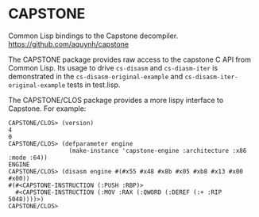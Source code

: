 CAPSTONE
========

Common Lisp bindings to the Capstone decompiler.
https://github.com/aquynh/capstone

The CAPSTONE package provides raw access to the capstone C API from
Common Lisp.  Its usage to drive `cs-disasm` and `cs-diasm-iter` is
demonstrated in the `cs-disasm-original-example` and
`cs-disasm-iter-original-example` tests in test.lisp.

The CAPSTONE/CLOS package provides a more lispy interface to Capstone.
For example:

```
CAPSTONE/CLOS> (version)
4
0
CAPSTONE/CLOS> (defparameter engine
                 (make-instance 'capstone-engine :architecture :x86 :mode :64))
ENGINE
CAPSTONE/CLOS> (disasm engine #(#x55 #x48 #x8b #x05 #xb8 #x13 #x00 #x00))
#(#<CAPSTONE-INSTRUCTION (:PUSH :RBP)>
  #<CAPSTONE-INSTRUCTION (:MOV :RAX (:QWORD (:DEREF (:+ :RIP 5048))))>)
CAPSTONE/CLOS>
```
